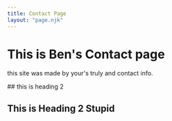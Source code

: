 ```yaml
--- 
title: Contact Page
layout: "page.njk"
---
```


# This is Ben's Contact page

this site was made by your's truly and contact info.

<div class="my div">
## this is heading 2
</div>

## This is Heading 2 Stupid